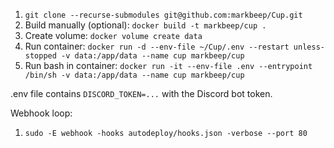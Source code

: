 1. `git clone --recurse-submodules git@github.com:markbeep/Cup.git`
2. Build manually (optional): `docker build -t markbeep/cup .`
3. Create volume: `docker volume create data`
3. Run container: `docker run -d --env-file ~/Cup/.env --restart unless-stopped -v data:/app/data --name cup markbeep/cup`
3. Run bash in container: `docker run -it --env-file .env --entrypoint /bin/sh -v data:/app/data --name cup markbeep/cup`

.env file contains `DISCORD_TOKEN=...` with the Discord bot token.

Webhook loop:
1. `sudo -E webhook -hooks autodeploy/hooks.json -verbose --port 80`
